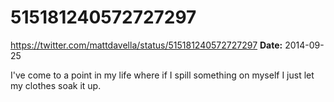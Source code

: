 # 515181240572727297
https://twitter.com/mattdavella/status/515181240572727297
**Date:** 2014-09-25

I've come to a point in my life where if I spill something on myself I just let my clothes soak it up.
